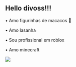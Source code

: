 ## Hello divoss!!! 

 • Amo figurinhas de macacos 🐒
 
 • Amo lasanha 
 
 • Sou profissional em roblox 

 • Amo minecraft 

![](https://media.tenor.com/52M2P0XtgQUAAAAi/roblox-dance.gif)

